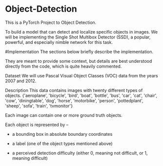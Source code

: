 # Object-Detection
This is a PyTorch Project to Object Detection.

To build a model that can detect and localize specific objects in images.
We will be implementing the Single Shot Multibox Detector (SSD), a popular, powerful, and especially nimble network for this task.

#Implementation
The sections below briefly describe the implementation.

They are meant to provide some context, but details are best understood directly from the code, which is quite heavily commented.

Dataset
We will use Pascal Visual Object Classes (VOC) data from the years 2007 and 2012.

Description
This data contains images with twenty different types of objects.
{'aeroplane', 'bicycle', 'bird', 'boat', 'bottle', 'bus', 'car', 'cat', 'chair', 'cow', 'diningtable', 'dog', 'horse', 'motorbike', 'person', 'pottedplant', 'sheep', 'sofa', 'train', 'tvmonitor'}

Each image can contain one or more ground truth objects.

Each object is represented by –

- a bounding box in absolute boundary coordinates

- a label (one of the object types mentioned above)

- a perceived detection difficulty (either 0, meaning not difficult, or 1, meaning difficult)
